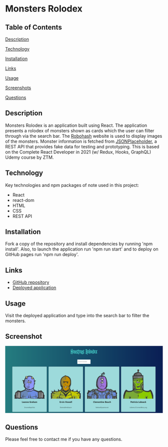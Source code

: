# Monsters Rolodex

## Table of Contents

[Description](#description)

[Technology](#technology)

[Installation](#installation)

[Links](#links)

[Usage](#usage)

[Screenshots](#screenshots)

[Questions](#questions)

## Description
Monsters Rolodex is an application built using React. The application presents a rolodex of monsters shown as cards which the user can filter through via the search bar. The [Robohash](https://robohash.org) website is used to display images of the monsters. Monster information is fetched from [JSONPlaceholder](https://jsonplaceholder.typicode.com/), a REST API that provides fake data for testing and prototyping. This is based on the Complete React Developer in 2021 (w/ Redux, Hooks, GraphQL) Udemy course by ZTM.

## Technology
Key technologies and npm packages of note used in this project:
- React
- react-dom
- HTML
- CSS 
- REST API

## Installation
Fork a copy of the repository and install dependencies by running 'npm install'. Also, to launch the application run 'npm run start' and to deploy on GitHub pages run 'npm run deploy'.

## Links
- [GitHub repository](https://github.com/darylnauman/monsters-rolodex)
- [Deployed application](https://darylnauman.github.io/monsters-rolodex/)

## Usage
Visit the deployed application and type into the search bar to filter the monsters.

## Screenshot
![Screenshot of the main landing page.](./src/assets/images/screenshot-01.png)

## Questions
Please feel free to contact me if you have any questions.